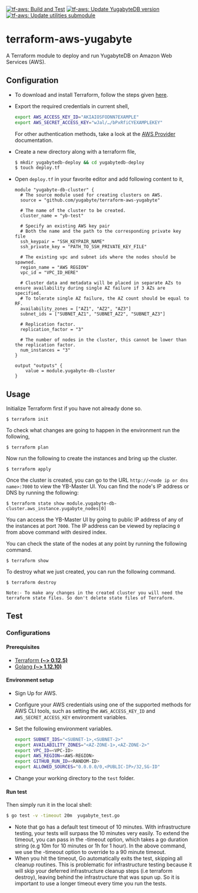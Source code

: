 [![tf-aws: Build and Test](https://github.com/yugabyte/terraform-aws-yugabyte/workflows/tf-aws:%20Build%20and%20Test/badge.svg)](https://github.com/yugabyte/terraform-aws-yugabyte/actions?query=workflow%3A%22tf-aws%3A+Build+and+Test%22)
[![tf-aws: Update YugabyteDB version](https://github.com/yugabyte/terraform-aws-yugabyte/workflows/tf-aws:%20Update%20YugabyteDB%20version/badge.svg)](https://github.com/yugabyte/terraform-aws-yugabyte/actions?query=workflow%3A%22tf-aws%3A+Update+YugabyteDB+version%22)
[![tf-aws: Update utilities submodule](https://github.com/yugabyte/terraform-aws-yugabyte/workflows/tf-aws:%20Update%20utilities%20submodule/badge.svg)](https://github.com/yugabyte/terraform-aws-yugabyte/actions?query=workflow%3A%22tf-aws%3A+Update+utilities+submodule%22)

# terraform-aws-yugabyte
A Terraform module to deploy and run YugabyteDB on Amazon Web Services (AWS).

## Configuration

* To download and install Terraform, follow the steps given [here](https://www.terraform.io/downloads.html).

* Export the required credentials in current shell,
  ```sh
  export AWS_ACCESS_KEY_ID="AKIAIOSFODNN7EXAMPLE"
  export AWS_SECRET_ACCESS_KEY="wJal/…/bPxRfiCYEXAMPLEKEY"
  ```

  For other authentication methods, take a look at the [AWS
  Provider](https://registry.terraform.io/providers/hashicorp/aws/latest/docs#authentication)
  documentation.

* Create a new directory along with a terraform file,
  ```sh
  $ mkdir yugabytedb-deploy && cd yugabytedb-deploy
  $ touch deploy.tf
  ```

* Open `deploy.tf` in your favorite editor and add following content
  to it,
  ```hcl
  module "yugabyte-db-cluster" {
    # The source module used for creating clusters on AWS.
    source = "github.com/yugabyte/terraform-aws-yugabyte"

    # The name of the cluster to be created.
    cluster_name = "yb-test"

    # Specify an existing AWS key pair
    # Both the name and the path to the corresponding private key file
    ssh_keypair = "SSH_KEYPAIR_NAME"
    ssh_private_key = "PATH_TO_SSH_PRIVATE_KEY_FILE"

    # The existing vpc and subnet ids where the nodes should be spawned.
    region_name = "AWS REGION"
    vpc_id = "VPC_ID_HERE"

    # Cluster data and metadata will be placed in separate AZs to ensure availability during single AZ failure if 3 AZs are specified.
    # To tolerate single AZ failure, the AZ count should be equal to RF.
    availability_zones = ["AZ1", "AZ2", "AZ3"]
    subnet_ids = ["SUBNET_AZ1", "SUBNET_AZ2", "SUBNET_AZ3"]

    # Replication factor.
    replication_factor = "3"

    # The number of nodes in the cluster, this cannot be lower than the replication factor.
    num_instances = "3"
  }

  output "outputs" {
	  value = module.yugabyte-db-cluster
  }
  ```

## Usage

Initialize Terraform first if you have not already done so.

```
$ terraform init
```

To check what changes are going to happen in the environment run the following,

```
$ terraform plan
```

Now run the following to create the instances and bring up the cluster.

```
$ terraform apply
```

Once the cluster is created, you can go to the URL `http://<node ip or dns name>:7000` to view the YB-Master UI. You can find the node's IP address or DNS by running the following:

```
$ terraform state show module.yugabyte-db-cluster.aws_instance.yugabyte_nodes[0]
```

You can access the YB-Master UI by going to public IP address of any of the instances at port `7000`. The IP address can be viewed by replacing `0` from above command with desired index.

You can check the state of the nodes at any point by running the following command.

```
$ terraform show
```

To destroy what we just created, you can run the following command.

```
$ terraform destroy
```
`Note:- To make any changes in the created cluster you will need the terraform state files. So don't delete state files of Terraform.`

## Test

### Configurations

#### Prerequisites

- [Terraform **(~> 0.12.5)**](https://www.terraform.io/downloads.html)
- [Golang **(~> 1.12.10)**](https://golang.org/dl/)

#### Environment setup

* Sign Up for AWS.

* Configure your AWS credentials using one of the supported methods for AWS CLI tools, such as setting the `AWS_ACCESS_KEY_ID` and
  `AWS_SECRET_ACCESS_KEY` environment variables.

* Set the following environment variables.
  ```sh
  export SUBNET_IDS="<SUBNET-1>,<SUBNET-2>"
  export AVAILABILITY_ZONES="<AZ-ZONE-1>,<AZ-ZONE-2>"
  export VPC_ID=<VPC-ID>
  export AWS_REGION=<AWS-REGION>
  export GITHUB_RUN_ID=<RANDOM-ID>
  export ALLOWED_SOURCES="0.0.0.0/0,<PUBLIC-IP>/32,SG-ID"
  ```

* Change your working directory to the `test` folder.

#### Run test

Then simply run it in the local shell:

```sh
$ go test -v -timeout 20m  yugabyte_test.go
```
* Note that go has a default test timeout of 10 minutes. With infrastructure testing, your tests will surpass the 10 minutes very easily. To extend the timeout, you can pass in the -timeout option, which takes a go duration string (e.g 10m for 10 minutes or 1h for 1 hour). In the above command, we use the -timeout option to override to a 90 minute timeout.
* When you hit the timeout, Go automatically exits the test, skipping all cleanup routines. This is problematic for infrastructure testing because it will skip your deferred infrastructure cleanup steps (i.e terraform destroy), leaving behind the infrastructure that was spun up. So it is important to use a longer timeout every time you run the tests.
